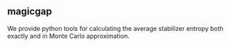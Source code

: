 ## magicgap

We provide python tools for calculating the average stabilizer entropy both exactly and in Monte Carlo approximation.